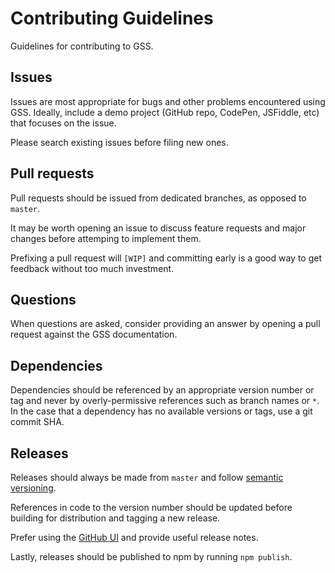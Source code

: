 # Contributing Guidelines

Guidelines for contributing to GSS.


## Issues

Issues are most appropriate for bugs and other problems encountered using GSS. Ideally, include a demo project (GitHub repo, CodePen, JSFiddle, etc) that focuses on the issue.

Please search existing issues before filing new ones.


## Pull requests

Pull requests should be issued from dedicated branches, as opposed to `master`.

It may be worth opening an issue to discuss feature requests and major changes before attemping to implement them.

Prefixing a pull request will `[WIP]` and committing early is a good way to get feedback without too much investment.


## Questions

When questions are asked, consider providing an answer by opening a pull request against the GSS documentation.


## Dependencies

Dependencies should be referenced by an appropriate version number or tag and never by overly-permissive references such as branch names or `*`. In the case that a dependency has no available versions or tags, use a git commit SHA.


## Releases

Releases should always be made from `master` and follow [semantic versioning](http://semver.org/).

References in code to the version number should be updated before building for distribution and tagging a new release.

Prefer using the [GitHub UI](https://github.com/gss/engine/releases/new) and provide useful release notes.

Lastly, releases should be published to npm by running `npm publish`.
